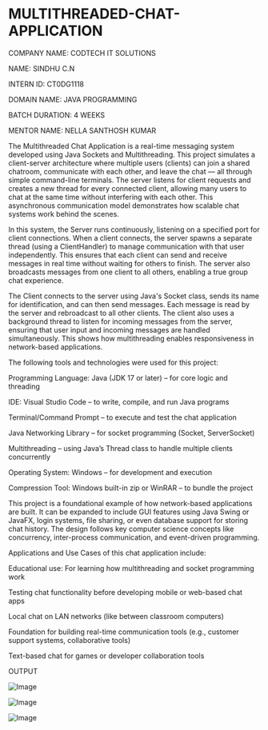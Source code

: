 # MULTITHREADED-CHAT-APPLICATION

COMPANY NAME: CODTECH IT SOLUTIONS

NAME: SINDHU C.N

INTERN ID: CT0DG1118

DOMAIN NAME: JAVA PROGRAMMING

BATCH DURATION: 4 WEEKS

MENTOR NAME: NELLA SANTHOSH KUMAR

The Multithreaded Chat Application is a real-time messaging system developed using Java Sockets and Multithreading. This project simulates a client-server architecture where multiple users (clients) can join a shared chatroom, communicate with each other, and leave the chat — all through simple command-line terminals. The server listens for client requests and creates a new thread for every connected client, allowing many users to chat at the same time without interfering with each other. This asynchronous communication model demonstrates how scalable chat systems work behind the scenes.

In this system, the Server runs continuously, listening on a specified port for client connections. When a client connects, the server spawns a separate thread (using a ClientHandler) to manage communication with that user independently. This ensures that each client can send and receive messages in real time without waiting for others to finish. The server also broadcasts messages from one client to all others, enabling a true group chat experience.

The Client connects to the server using Java's Socket class, sends its name for identification, and can then send messages. Each message is read by the server and rebroadcast to all other clients. The client also uses a background thread to listen for incoming messages from the server, ensuring that user input and incoming messages are handled simultaneously. This shows how multithreading enables responsiveness in network-based applications.

The following tools and technologies were used for this project:

Programming Language: Java (JDK 17 or later) – for core logic and threading

IDE: Visual Studio Code – to write, compile, and run Java programs

Terminal/Command Prompt – to execute and test the chat application

Java Networking Library – for socket programming (Socket, ServerSocket)

Multithreading – using Java’s Thread class to handle multiple clients concurrently

Operating System: Windows – for development and execution

Compression Tool: Windows built-in zip or WinRAR – to bundle the project


This project is a foundational example of how network-based applications are built. It can be expanded to include GUI features using Java Swing or JavaFX, login systems, file sharing, or even database support for storing chat history. The design follows key computer science concepts like concurrency, inter-process communication, and event-driven programming.

Applications and Use Cases of this chat application include:

 Educational use: For learning how multithreading and socket programming work

 Testing chat functionality before developing mobile or web-based chat apps

 Local chat on LAN networks (like between classroom computers)

 Foundation for building real-time communication tools (e.g., customer support systems, collaborative tools)

 Text-based chat for games or developer collaboration tools

  OUTPUT

 ![Image](https://github.com/user-attachments/assets/8fe9ff79-874a-4274-bf1f-a180c87da732)

![Image](https://github.com/user-attachments/assets/38692ca4-4c74-4637-bee1-84898ad13e37)

![Image](https://github.com/user-attachments/assets/3c91f0f2-d343-4fe2-8b08-06ed9abdc592)


 
